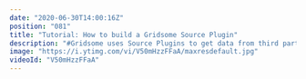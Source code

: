 ```yaml
---
date: "2020-06-30T14:00:16Z"
position: "081"
title: "Tutorial: How to build a Gridsome Source Plugin"
description: "#Gridsome uses Source Plugins to get data from third party CMS' or API's into your #JAMstack website. Recently I felt I needed a custom source plugin and in this video I explain how you can do that as well.\n\nCode is open source: \nhttps://github.com/timbenniks/gridsome-source-example\n\nAlso check out: \nhttps://gridsome.org/\n\nFollow me here:\nWebsite: https://timbenniks.nl/\nTwitter: https://twitter.com/timbenniks\nGithub: https://github.com/timbenniks\n\n#vuejs"
image: "https://i.ytimg.com/vi/V50mHzzFFaA/maxresdefault.jpg"
videoId: "V50mHzzFFaA"
---
```


